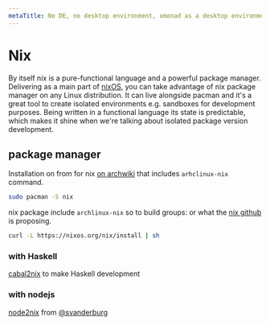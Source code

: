 ```yaml
---
metaTitle: No DE, no desktop environment, xmonad as a desktop environment, custom desktop environment.
---
```


# Nix
By itself nix is a pure-functional language and a powerful package manager.
Delivering as a main part of [nixOS](https://nixos.org/download.html), you can take advantage of nix package manager on any Linux distribution.
It can live alongside pacman and it's a great tool to create isolated environments e.g. sandboxes for development purposes.
Being written in a functional language its state is predictable, which makes it shine when we're talking about isolated package version development.
## package manager
Installation on from for nix [ on archwiki](https://wiki.archlinux.org/index.php/Nix) that includes `arhclinux-nix` command.
```sh
sudo pacman -S nix
```
nix package include `archlinux-nix` so to build groups:
or what the [nix github](https://github.com/NixOS/nix) is proposing.
```sh
curl -L https://nixos.org/nix/install | sh
```
### with Haskell
[cabal2nix](https://github.com/NixOS/cabal2nix) to make Haskell development
### with nodejs
[node2nix](https://github.com/svanderburg/node2nix) from [@svanderburg](https://github.com/svanderburg)
